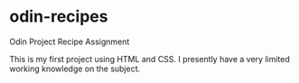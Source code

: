 # odin-recipes
Odin Project Recipe Assignment

This is my first project using HTML and CSS. I presently have a very limited working knowledge on the subject.
